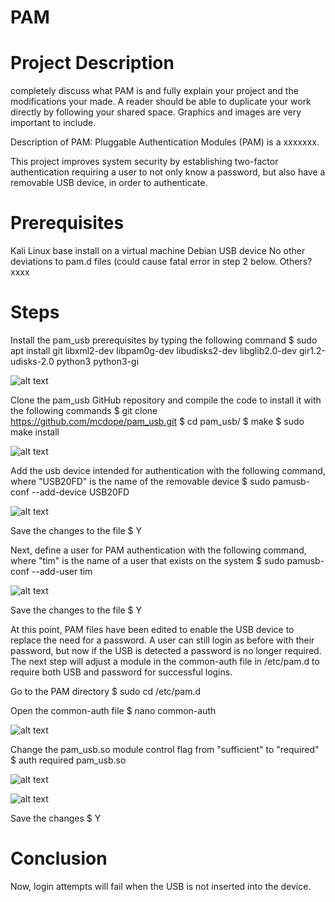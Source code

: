 # PAM

# Project Description
completely discuss what PAM is
and fully explain your project and the modifications your made. A reader should be able to duplicate your
work directly by following your shared space. Graphics and images are very important to include. 

Description of PAM: Pluggable Authentication Modules (PAM) is a xxxxxxx.

This project improves system security by establishing two-factor authentication requiring a user to not only know a password, but also have a removable USB device, in order to authenticate.

# Prerequisites

Kali Linux base install on a virtual machine
Debian
USB device
No other deviations to pam.d files (could cause fatal error in step 2 below.
Others?xxxx

# Steps

Install the pam_usb prerequisites by typing the following command
  $ sudo apt install git libxml2-dev libpam0g-dev libudisks2-dev libglib2.0-dev gir1.2-udisks-2.0 python3 python3-gi
 
 ![alt text](https://github.com/TCleary24/PAM_USB_2FA/blob/main/prereq%20installation.png)
  
  
Clone the pam_usb GitHub repository and compile the code to install it with the following commands
  $ git clone https://github.com/mcdope/pam_usb.git
  $ cd pam_usb/
  $ make
  $ sudo make install
  
   ![alt text](https://github.com/TCleary24/PAM_USB_2FA/blob/main/github%20compile.png)
  
Add the usb device intended for authentication with the following command, where "USB20FD" is the name of the removable device
  $ sudo pamusb-conf --add-device USB20FD
  
  ![alt text](https://github.com/TCleary24/PAM_USB_2FA/blob/main/add%20device.png)
 
Save the changes to the file
  $ Y
  
Next, define a user for PAM authentication with the following command, where "tim" is the name of a user that exists on the system
  $ sudo pamusb-conf --add-user tim
  
  ![alt text](https://github.com/TCleary24/PAM_USB_2FA/blob/main/add%20user.png)
  
 Save the changes to the file
  $ Y
  
 At this point, PAM files have been edited to enable the USB device to replace the need for a password.  A user can still login as before with their password, but now if the USB is detected a password is no longer required.  The next step will adjust a module in the common-auth file in /etc/pam.d to require both USB and password for successful logins.
 
Go to the PAM directory
  $ sudo cd /etc/pam.d
    
Open the common-auth file
  $ nano common-auth
  
![alt text](https://github.com/TCleary24/PAM_USB_2FA/blob/main/edit%20pamd.png)
  
Change the pam_usb.so module control flag from "sufficient" to "required"
  $ auth  required  pam_usb.so
 
 ![alt text](https://github.com/TCleary24/PAM_USB_2FA/blob/main/common_auth_initial.png)
 
 ![alt text](https://github.com/TCleary24/PAM_USB_2FA/blob/main/common_auth_final.png)
 
 
Save the changes
  $ Y

# Conclusion
Now, login attempts will fail when the USB is not inserted into the device.
